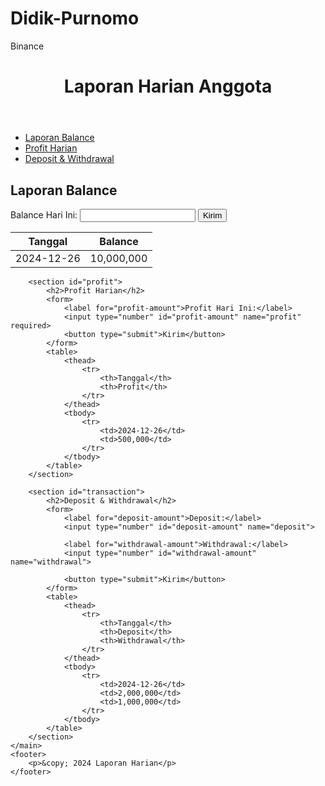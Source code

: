 # Didik-Purnomo
Binance
<!DOCTYPE html>
<html lang="id">
<head>
    <meta charset="UTF-8">
    <meta name="viewport" content="width=device-width, initial-scale=1.0">
    <title>Laporan Harian</title>
    <link rel="stylesheet" href="styles.css">
</head>
<body>
    <header>
        <h1>Laporan Harian Anggota</h1>
    </header>
    <nav>
        <ul>
            <li><a href="#balance">Laporan Balance</a></li>
            <li><a href="#profit">Profit Harian</a></li>
            <li><a href="#transaction">Deposit & Withdrawal</a></li>
        </ul>
    </nav>
    <main>
        <section id="balance">
            <h2>Laporan Balance</h2>
            <form>
                <label for="balance-amount">Balance Hari Ini:</label>
                <input type="number" id="balance-amount" name="balance" required>
                <button type="submit">Kirim</button>
            </form>
            <table>
                <thead>
                    <tr>
                        <th>Tanggal</th>
                        <th>Balance</th>
                    </tr>
                </thead>
                <tbody>
                    <tr>
                        <td>2024-12-26</td>
                        <td>10,000,000</td>
                    </tr>
                </tbody>
            </table>
        </section>
        
        <section id="profit">
            <h2>Profit Harian</h2>
            <form>
                <label for="profit-amount">Profit Hari Ini:</label>
                <input type="number" id="profit-amount" name="profit" required>
                <button type="submit">Kirim</button>
            </form>
            <table>
                <thead>
                    <tr>
                        <th>Tanggal</th>
                        <th>Profit</th>
                    </tr>
                </thead>
                <tbody>
                    <tr>
                        <td>2024-12-26</td>
                        <td>500,000</td>
                    </tr>
                </tbody>
            </table>
        </section>
        
        <section id="transaction">
            <h2>Deposit & Withdrawal</h2>
            <form>
                <label for="deposit-amount">Deposit:</label>
                <input type="number" id="deposit-amount" name="deposit">
                
                <label for="withdrawal-amount">Withdrawal:</label>
                <input type="number" id="withdrawal-amount" name="withdrawal">
                
                <button type="submit">Kirim</button>
            </form>
            <table>
                <thead>
                    <tr>
                        <th>Tanggal</th>
                        <th>Deposit</th>
                        <th>Withdrawal</th>
                    </tr>
                </thead>
                <tbody>
                    <tr>
                        <td>2024-12-26</td>
                        <td>2,000,000</td>
                        <td>1,000,000</td>
                    </tr>
                </tbody>
            </table>
        </section>
    </main>
    <footer>
        <p>&copy; 2024 Laporan Harian</p>
    </footer>
</body>
</html>
